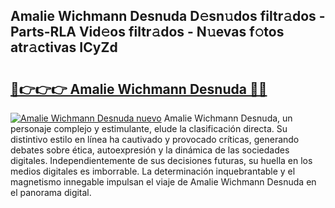 ## Amalie Wichmann Desnuda D𝚎sn𝚞dos filtr𝚊dos - Parts-RLA Vid𝚎os filtr𝚊dos - N𝚞evas f𝚘tos atr𝚊ctivas ICyZd

# <h2><a href="http://mb0x8yy.tromn.icu/?c=Amalie+Wichmann+Desnuda">🔗👉👉👉 Amalie Wichmann Desnuda 🔗🔗</a></h2>

[![Amalie Wichmann Desnuda nuevo](https://i.imgur.com/pEAQMta.gif)](http://mb0x8yy.tromn.icu/?c=Amalie+Wichmann+Desnuda)
Amalie Wichmann Desnuda, un personaje complejo y estimulante, elude la clasificación directa. Su distintivo estilo en línea ha cautivado y provocado críticas, generando debates sobre ética, autoexpresión y la dinámica de las sociedades digitales. Independientemente de sus decisiones futuras, su huella en los medios digitales es imborrable. La determinación inquebrantable y el magnetismo innegable impulsan el viaje de Amalie Wichmann Desnuda en el panorama digital.
